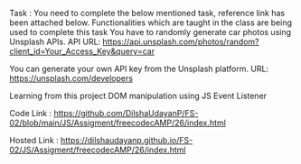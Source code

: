 Task :
You need to complete the below mentioned task, reference link has been attached below.
Functionalities which are taught in the class are being used to complete this task
You have to randomly generate car photos using Unsplash APIs.
API URL: https://api.unsplash.com/photos/random?client_id=Your_Access_Key&query=car

You can generate your own API key from the Unsplash platform.
URL: https://unsplash.com/developers 

Learning from this project
DOM manipulation using JS
Event Listener

Code Link : https://github.com/DilshaUdayanP/FS-02/blob/main/JS/Assigment/freecodecAMP/26/index.html

Hosted Link : https://dilshaudayanp.github.io/FS-02/JS/Assigment/freecodecAMP/26/index.html